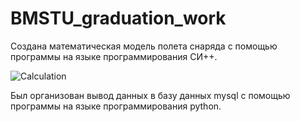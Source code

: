 # BMSTU_graduation_work

Создана математическая модель полета снаряда с помощью программы на языке программирования СИ++. 



  ![Calculation](https://github.com/kirill867/BMSTU_graduation_work/assets/95954756/2dc10287-7dee-41f5-9250-9b60b598b442)




Был организован вывод данных в базу данных mysql с помощью программы на языке программирования python.
